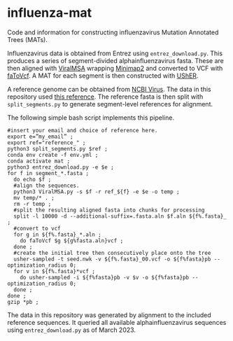 # influenza-mat
Code and information for constructing influenzavirus Mutation Annotated Trees (MATs). 

Influenzavirus data is obtained from Entrez using `entrez_download.py`. This produces a series of segment-divided alphainfluenzavirus fasta. These are then aligned with [ViralMSA](https://github.com/niemasd/ViralMSA) wrapping [Minimap2](https://github.com/lh3/minimap2) and converted to VCF with [faToVcf](http://hgdownload.cse.ucsc.edu/admin/exe/). A MAT for each segment is then constructed with [UShER](https://github.com/yatisht/usher). 

A reference genome can be obtained from [NCBI Virus](https://0-www-ncbi-nlm-nih-gov.brum.beds.ac.uk/labs/virus/vssi/#/virus?SeqType_s=Genome&VirusLineage_ss=Alphainfluenzavirus,%20taxid:197911). The data in this repository used [this reference](https://0-www-ncbi-nlm-nih-gov.brum.beds.ac.uk/assembly/GCF_001343785.1). The reference fasta is then split with `split_segments.py` to generate segment-level references for alignment.

The following simple bash script implements this pipeline.

```
#insert your email and choice of reference here.
export e=”my_email” ; 
export ref="reference_" ; 
python3 split_segments.py $ref ;
conda env create -f env.yml ;
conda activate mat ;
python3 entrez_download.py -e $e ;
for f in segment_*.fasta ; 
  do echo $f ; 
  #align the sequences.
  python3 ViralMSA.py -s $f -r ref_${f} -e $e -o temp ; 
  mv temp/* . ; 
  rm -r temp ; 
  #split the resulting aligned fasta into chunks for processing
  split -l 10000 -d --additional-suffix=.fasta.aln $f.aln ${f%.fasta}_ ;
  #convert to vcf
  for g in ${f%.fasta}_*.aln ;
    do faToVcf $g ${g%fasta.aln}vcf ; 
  done ;
  #create the initial tree then consecutively place onto the tree
  usher-sampled -t seed.nwk -v ${f%.fasta}_00.vcf -o ${f%fasta}pb --optimization_radius 0;
  for v in ${f%.fasta}*vcf ; 
    do usher-sampled -i ${f%fasta}pb -v $v -o ${f%fasta}pb --optimization_radius 0;
  done ;
done ;
gzip *pb ;
```

The data in this repository was generated by alignment to the included reference sequences. It queried all available alphainfluenzavirus sequences using `entrez_download.py` as of March 2023. 